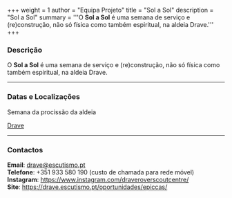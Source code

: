+++
weight = 1
author = "Equipa Projeto"
title = "Sol a Sol"
description = "Sol a Sol"
summary = '''O **Sol a Sol** é uma semana de serviço e (re)construção, não só física como também espiritual, na aldeia Drave.'''
+++

### Descrição

O **Sol a Sol** é uma semana de serviço e (re)construção, não só física como também espiritual, na aldeia Drave.

---

### Datas e Localizações

Semana da procissão da aldeia

[Drave]()

---

### Contactos

**Email**: drave@escutismo.pt\
**Telefone**: +351 933 580 190 (custo de chamada para rede móvel) \
**Instagram**: https://www.instagram.com/draveroverscoutcentre/ \
**Site**: https://drave.escutismo.pt/oportunidades/epiccas/
